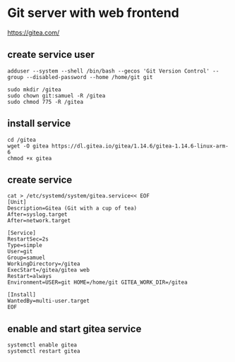# Git server with web frontend
https://gitea.com/

## create service user
```
adduser --system --shell /bin/bash --gecos 'Git Version Control' --group --disabled-password --home /home/git git

sudo mkdir /gitea
sudo chown git:samuel -R /gitea
sudo chmod 775 -R /gitea
```

## install service
```
cd /gitea
wget -O gitea https://dl.gitea.io/gitea/1.14.6/gitea-1.14.6-linux-arm-6
chmod +x gitea 
```

## create service
```
cat > /etc/systemd/system/gitea.service<< EOF
[Unit]
Description=Gitea (Git with a cup of tea)
After=syslog.target
After=network.target
 
[Service]
RestartSec=2s
Type=simple
User=git
Group=samuel
WorkingDirectory=/gitea
ExecStart=/gitea/gitea web
Restart=always
Environment=USER=git HOME=/home/git GITEA_WORK_DIR=/gitea
 
[Install]
WantedBy=multi-user.target
EOF
```

## enable and start gitea service
```
systemctl enable gitea
systemctl restart gitea
```
